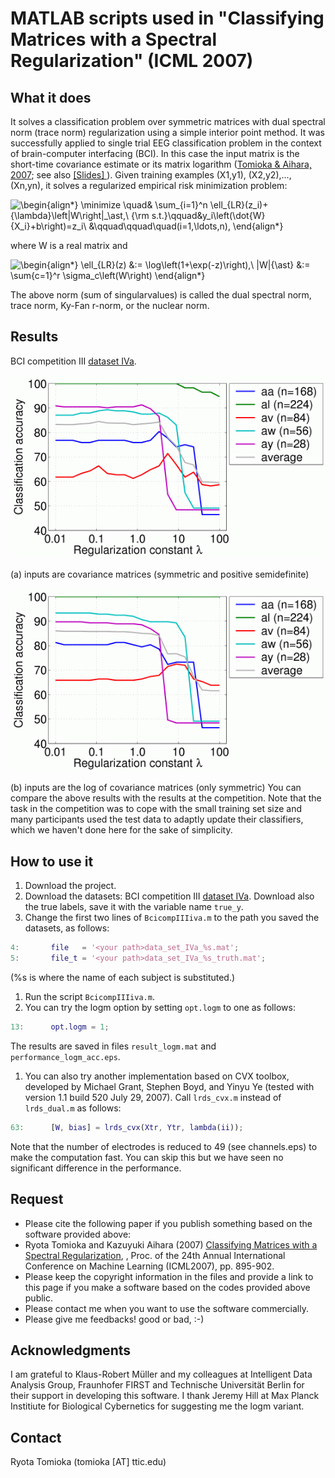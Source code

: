 # MATLAB scripts used in "Classifying Matrices with a Spectral Regularization" (ICML 2007)

## What it does

It solves a classification problem over symmetric matrices with dual spectral norm (trace norm) regularization using a simple interior point method. It was successfully applied to single trial EEG classification problem in the context of brain-computer interfacing (BCI). In this case the input matrix is the short-time covariance estimate or its matrix logarithm ([Tomioka & Aihara, 2007](http://ttic.uchicago.edu/~ryotat/papers/TomAih07.pdf); see also [ [Slides] ](http://ttic.uchicago.edu/~ryotat/talks/TomiokaICMLday3.pdf)).
Given training examples (X1,y1), (X2,y2),..., (Xn,yn), it solves a regularized empirical risk minimization problem:

![
\begin{align*}
\minimize
\quad& \sum_{i=1}^n
 \ell_{LR}(z_i)+{\lambda}\left\|W\right\|_\ast,\\
{\rm s.t.}\qquad&y_i\left(\dot{W}{X_i}+b\right)=z_i\\
&\qquad\qquad\quad(i=1,\ldots,n),
\end{align*}
](problem.gif)

where W is a real matrix and

![\begin{align*}
 \ell_{LR}(z) &:= \log\left(1+\exp(-z)\right),\\
 \|W\|_{\ast}      &:= \sum_{c=1}^r \sigma_c\left(W\right)
\end{align*}
](definition.gif)

The above norm (sum of singularvalues) is called the dual spectral norm, trace norm, Ky-Fan r-norm, or the nuclear norm.

## Results

BCI competition III [dataset IVa](https://www.bbci.de/competition/iii/#data_set_iva).

![performance for covariance matrices](performance.gif)

(a) inputs are covariance matrices (symmetric and positive semidefinite)

![performance for log covariance matrices](performance_logm.gif)

(b) inputs are the log of covariance matrices (only symmetric)
You can compare the above results with the results at the competition. Note that the task in the competition was to cope with the small training set size and many participants used the test data to adaptly update their classifiers, which we haven't done here for the sake of simplicity.

## How to use it

1. Download the project.
1. Download the datasets: BCI competition III [dataset IVa](https://www.bbci.de/competition/iii/#data_set_iva). Download also the true labels, save it with the variable name `true_y`.
1. Change the first two lines of `BcicompIIIiva.m` to the path you saved the datasets, as follows:

 ```matlab
 4:       file   = '<your path>data_set_IVa_%s.mat';
 5:       file_t = '<your path>data_set_IVa_%s_truth.mat';
 ```
 (%s is where the name of each subject is substituted.)
1. Run the script `BcicompIIIiva.m`.
1. You can try the logm option by setting `opt.logm` to one as follows:

 ```matlab
 13:      opt.logm = 1;
 ```
 The results are saved in files `result_logm.mat` and `performance_logm_acc.eps`.
1. You can also try another implementation based on CVX toolbox, developed by Michael Grant, Stephen Boyd, and Yinyu Ye (tested with version 1.1 build 520 July 29, 2007). Call `lrds_cvx.m` instead of `lrds_dual.m` as follows:

 ```matlab
 63:      [W, bias] = lrds_cvx(Xtr, Ytr, lambda(ii));
 ```
 Note that the number of electrodes is reduced to 49 (see channels.eps) to make the computation fast. You can skip this but we have seen no significant difference in the performance.

## Request

 * Please cite the following paper if you publish something based on the software provided above:
  * Ryota Tomioka and Kazuyuki Aihara (2007) [Classifying Matrices with a Spectral Regularization](http://ttic.uchicago.edu/~ryotat/papers/TomAih07.pdf),
, Proc. of the 24th Annual International Conference on Machine Learning (ICML2007), pp. 895-902.
 * Please keep the copyright information in the files and provide a link to this page if you make a software based on the codes provided above public.
 * Please contact me when you want to use the software commercially.
 * Please give me feedbacks! good or bad, :-)

## Acknowledgments

I am grateful to Klaus-Robert Müller and my colleagues at Intelligent Data Analysis Group, Fraunhofer FIRST and Technische Universität Berlin for their support in developing this software. I thank Jeremy Hill at Max Planck Institiute for Biological Cybernetics for suggesting me the logm variant.

## Contact

Ryota Tomioka (tomioka [AT] ttic.edu)


